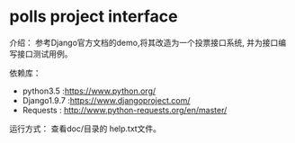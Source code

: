 # polls project interface

介绍：
  参考Django官方文档的demo,将其改造为一个投票接口系统, 并为接口编写接口测试用例。


依赖库：
  * python3.5 :https://www.python.org/
  * Django1.9.7 :https://www.djangoproject.com/
  * Requests  : http://www.python-requests.org/en/master/

运行方式：
  查看doc/目录的 help.txt文件。
